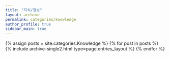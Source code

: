 ```yaml
---
title: "지식/정보"
layout: archive
permalink: categories/knowledge
author_profile: true
sidebar_main: true
---
```


{% assign posts = site.categories.Knowledge %}
{% for post in posts %} {% include archive-single2.html type=page.entries_layout %} {% endfor %}
